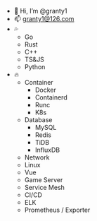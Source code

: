- 👋 Hi, I’m @granty1
- 📫 granty1@126.com
- :sweat_drops:
  - Go
  - Rust
  - C++
  - TS&JS
  - Python
- :fire:
  - Container
    - Docker
    - Containerd
    - Runc
    - K8s
  - Database
    - MySQL
    - Redis
    - TiDB
    - InfluxDB
  - Network
  - Linux
  - Vue
  - Game Server
  - Service Mesh
  - CI/CD
  - ELK
  - Prometheus / Exporter
